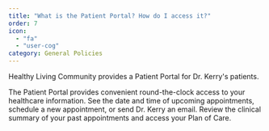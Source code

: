 ```yaml
---
title: "What is the Patient Portal? How do I access it?"
order: 7
icon: 
  - "fa"
  - "user-cog"
category: General Policies
---
```

Healthy Living Community provides a Patient Portal for Dr. Kerry's patients.

The Patient Portal provides convenient round-the-clock access to your healthcare information. See the date and time of upcoming appointments, schedule a new appointment, or send Dr. Kerry an email. Review the clinical summary of your past appointments and access your Plan of Care.